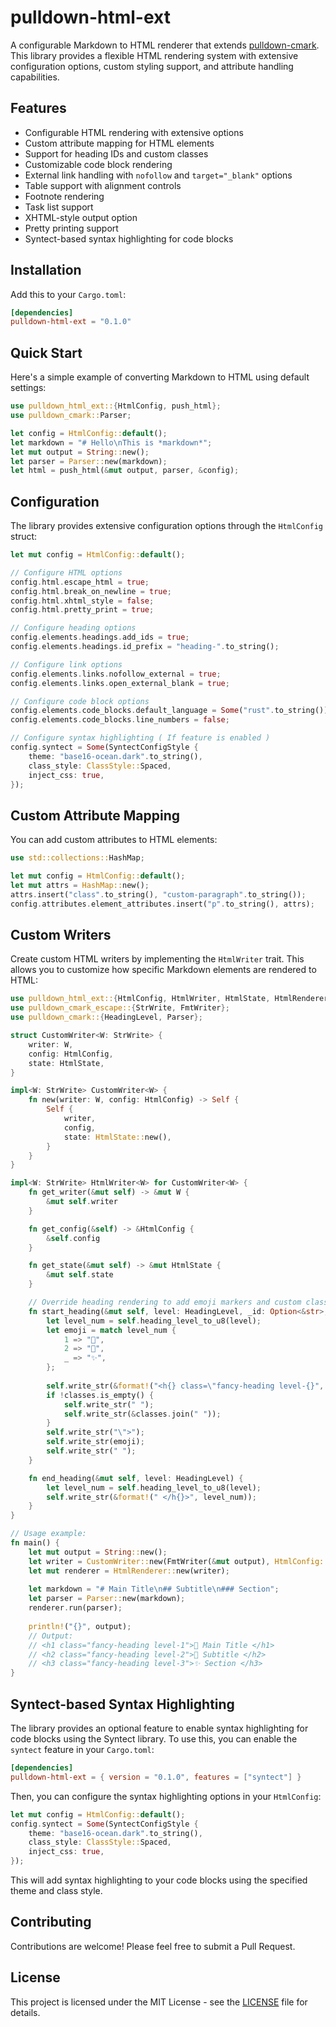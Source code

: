 # pulldown-html-ext

A configurable Markdown to HTML renderer that extends [pulldown-cmark](https://github.com/raphlinus/pulldown-cmark). This library provides a flexible HTML rendering system with extensive configuration options, custom styling support, and attribute handling capabilities.

## Features

- Configurable HTML rendering with extensive options
- Custom attribute mapping for HTML elements
- Support for heading IDs and custom classes
- Customizable code block rendering
- External link handling with `nofollow` and `target="_blank"` options
- Table support with alignment controls
- Footnote rendering
- Task list support
- XHTML-style output option
- Pretty printing support
- Syntect-based syntax highlighting for code blocks

## Installation

Add this to your `Cargo.toml`:

```toml
[dependencies]
pulldown-html-ext = "0.1.0"
```

## Quick Start

Here's a simple example of converting Markdown to HTML using default settings:

```rust
use pulldown_html_ext::{HtmlConfig, push_html};
use pulldown_cmark::Parser;

let config = HtmlConfig::default();
let markdown = "# Hello\nThis is *markdown*";
let mut output = String::new();
let parser = Parser::new(markdown);
let html = push_html(&mut output, parser, &config);
```

## Configuration

The library provides extensive configuration options through the `HtmlConfig` struct:

```rust
let mut config = HtmlConfig::default();

// Configure HTML options
config.html.escape_html = true;
config.html.break_on_newline = true;
config.html.xhtml_style = false;
config.html.pretty_print = true;

// Configure heading options
config.elements.headings.add_ids = true;
config.elements.headings.id_prefix = "heading-".to_string();

// Configure link options
config.elements.links.nofollow_external = true;
config.elements.links.open_external_blank = true;

// Configure code block options
config.elements.code_blocks.default_language = Some("rust".to_string());
config.elements.code_blocks.line_numbers = false;

// Configure syntax highlighting ( If feature is enabled )
config.syntect = Some(SyntectConfigStyle {
    theme: "base16-ocean.dark".to_string(),
    class_style: ClassStyle::Spaced,
    inject_css: true,
});
```

## Custom Attribute Mapping

You can add custom attributes to HTML elements:

```rust
use std::collections::HashMap;

let mut config = HtmlConfig::default();
let mut attrs = HashMap::new();
attrs.insert("class".to_string(), "custom-paragraph".to_string());
config.attributes.element_attributes.insert("p".to_string(), attrs);
```

## Custom Writers

Create custom HTML writers by implementing the `HtmlWriter` trait. This allows you to customize how specific Markdown elements are rendered to HTML:

```rust
use pulldown_html_ext::{HtmlConfig, HtmlWriter, HtmlState, HtmlRenderer};
use pulldown_cmark_escape::{StrWrite, FmtWriter};
use pulldown_cmark::{HeadingLevel, Parser};

struct CustomWriter<W: StrWrite> {
    writer: W,
    config: HtmlConfig,
    state: HtmlState,
}

impl<W: StrWrite> CustomWriter<W> {
    fn new(writer: W, config: HtmlConfig) -> Self {
        Self {
            writer,
            config,
            state: HtmlState::new(),
        }
    }
}

impl<W: StrWrite> HtmlWriter<W> for CustomWriter<W> {
    fn get_writer(&mut self) -> &mut W {
        &mut self.writer
    }

    fn get_config(&self) -> &HtmlConfig {
        &self.config
    }

    fn get_state(&mut self) -> &mut HtmlState {
        &mut self.state
    }

    // Override heading rendering to add emoji markers and custom classes
    fn start_heading(&mut self, level: HeadingLevel, _id: Option<&str>, classes: Vec<&str>) {
        let level_num = self.heading_level_to_u8(level);
        let emoji = match level_num {
            1 => "🎯",
            2 => "💫",
            _ => "✨",
        };
        
        self.write_str(&format!("<h{} class=\"fancy-heading level-{}", level_num, level_num));
        if !classes.is_empty() {
            self.write_str(" ");
            self.write_str(&classes.join(" "));
        }
        self.write_str("\">");
        self.write_str(emoji);
        self.write_str(" ");
    }

    fn end_heading(&mut self, level: HeadingLevel) {
        let level_num = self.heading_level_to_u8(level);
        self.write_str(&format!(" </h{}>", level_num));
    }
}

// Usage example:
fn main() {
    let mut output = String::new();
    let writer = CustomWriter::new(FmtWriter(&mut output), HtmlConfig::default());
    let mut renderer = HtmlRenderer::new(writer);
    
    let markdown = "# Main Title\n## Subtitle\n### Section";
    let parser = Parser::new(markdown);
    renderer.run(parser);
    
    println!("{}", output);
    // Output:
    // <h1 class="fancy-heading level-1">🎯 Main Title </h1>
    // <h2 class="fancy-heading level-2">💫 Subtitle </h2>
    // <h3 class="fancy-heading level-3">✨ Section </h3>
}
```

## Syntect-based Syntax Highlighting

The library provides an optional feature to enable syntax highlighting for code blocks using the Syntect library. To use this, you can enable the `syntect` feature in your `Cargo.toml`:

```toml
[dependencies]
pulldown-html-ext = { version = "0.1.0", features = ["syntect"] }
```

Then, you can configure the syntax highlighting options in your `HtmlConfig`:

```rust
let mut config = HtmlConfig::default();
config.syntect = Some(SyntectConfigStyle {
    theme: "base16-ocean.dark".to_string(),
    class_style: ClassStyle::Spaced,
    inject_css: true,
});
```

This will add syntax highlighting to your code blocks using the specified theme and class style.

## Contributing

Contributions are welcome! Please feel free to submit a Pull Request.

## License

This project is licensed under the MIT License - see the [LICENSE](LICENSE) file for details.
